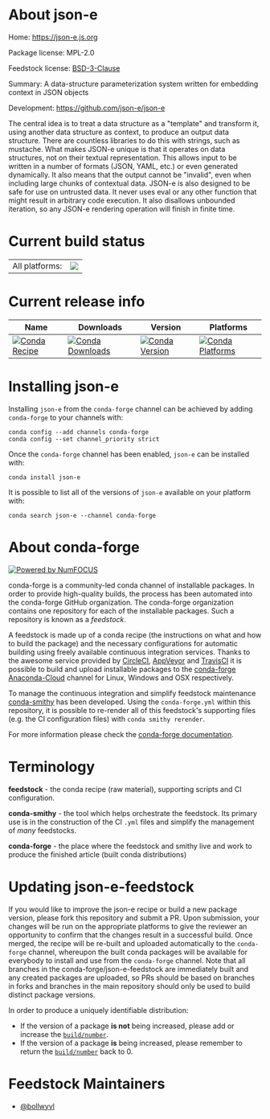 About json-e
============

Home: https://json-e.js.org

Package license: MPL-2.0

Feedstock license: [BSD-3-Clause](https://github.com/conda-forge/json-e-feedstock/blob/master/LICENSE.txt)

Summary: A data-structure parameterization system written for embedding context in JSON objects

Development: https://github.com/json-e/json-e

The central idea is to treat a data structure as a "template" and transform it, using another data structure as context, to produce an output data structure.
There are countless libraries to do this with strings, such as mustache. What makes JSON-e unique is that it operates on data structures, not on their textual representation. This allows input to be written in a number of formats (JSON, YAML, etc.) or even generated dynamically. It also means that the output cannot be "invalid", even when including large chunks of contextual data.
JSON-e is also designed to be safe for use on untrusted data. It never uses eval or any other function that might result in arbitrary code execution. It also disallows unbounded iteration, so any JSON-e rendering operation will finish in finite time.


Current build status
====================


<table><tr><td>All platforms:</td>
    <td>
      <a href="https://dev.azure.com/conda-forge/feedstock-builds/_build/latest?definitionId=7364&branchName=master">
        <img src="https://dev.azure.com/conda-forge/feedstock-builds/_apis/build/status/json-e-feedstock?branchName=master">
      </a>
    </td>
  </tr>
</table>

Current release info
====================

| Name | Downloads | Version | Platforms |
| --- | --- | --- | --- |
| [![Conda Recipe](https://img.shields.io/badge/recipe-json--e-green.svg)](https://anaconda.org/conda-forge/json-e) | [![Conda Downloads](https://img.shields.io/conda/dn/conda-forge/json-e.svg)](https://anaconda.org/conda-forge/json-e) | [![Conda Version](https://img.shields.io/conda/vn/conda-forge/json-e.svg)](https://anaconda.org/conda-forge/json-e) | [![Conda Platforms](https://img.shields.io/conda/pn/conda-forge/json-e.svg)](https://anaconda.org/conda-forge/json-e) |

Installing json-e
=================

Installing `json-e` from the `conda-forge` channel can be achieved by adding `conda-forge` to your channels with:

```
conda config --add channels conda-forge
conda config --set channel_priority strict
```

Once the `conda-forge` channel has been enabled, `json-e` can be installed with:

```
conda install json-e
```

It is possible to list all of the versions of `json-e` available on your platform with:

```
conda search json-e --channel conda-forge
```


About conda-forge
=================

[![Powered by
NumFOCUS](https://img.shields.io/badge/powered%20by-NumFOCUS-orange.svg?style=flat&colorA=E1523D&colorB=007D8A)](https://numfocus.org)

conda-forge is a community-led conda channel of installable packages.
In order to provide high-quality builds, the process has been automated into the
conda-forge GitHub organization. The conda-forge organization contains one repository
for each of the installable packages. Such a repository is known as a *feedstock*.

A feedstock is made up of a conda recipe (the instructions on what and how to build
the package) and the necessary configurations for automatic building using freely
available continuous integration services. Thanks to the awesome service provided by
[CircleCI](https://circleci.com/), [AppVeyor](https://www.appveyor.com/)
and [TravisCI](https://travis-ci.com/) it is possible to build and upload installable
packages to the [conda-forge](https://anaconda.org/conda-forge)
[Anaconda-Cloud](https://anaconda.org/) channel for Linux, Windows and OSX respectively.

To manage the continuous integration and simplify feedstock maintenance
[conda-smithy](https://github.com/conda-forge/conda-smithy) has been developed.
Using the ``conda-forge.yml`` within this repository, it is possible to re-render all of
this feedstock's supporting files (e.g. the CI configuration files) with ``conda smithy rerender``.

For more information please check the [conda-forge documentation](https://conda-forge.org/docs/).

Terminology
===========

**feedstock** - the conda recipe (raw material), supporting scripts and CI configuration.

**conda-smithy** - the tool which helps orchestrate the feedstock.
                   Its primary use is in the construction of the CI ``.yml`` files
                   and simplify the management of *many* feedstocks.

**conda-forge** - the place where the feedstock and smithy live and work to
                  produce the finished article (built conda distributions)


Updating json-e-feedstock
=========================

If you would like to improve the json-e recipe or build a new
package version, please fork this repository and submit a PR. Upon submission,
your changes will be run on the appropriate platforms to give the reviewer an
opportunity to confirm that the changes result in a successful build. Once
merged, the recipe will be re-built and uploaded automatically to the
`conda-forge` channel, whereupon the built conda packages will be available for
everybody to install and use from the `conda-forge` channel.
Note that all branches in the conda-forge/json-e-feedstock are
immediately built and any created packages are uploaded, so PRs should be based
on branches in forks and branches in the main repository should only be used to
build distinct package versions.

In order to produce a uniquely identifiable distribution:
 * If the version of a package **is not** being increased, please add or increase
   the [``build/number``](https://docs.conda.io/projects/conda-build/en/latest/resources/define-metadata.html#build-number-and-string).
 * If the version of a package **is** being increased, please remember to return
   the [``build/number``](https://docs.conda.io/projects/conda-build/en/latest/resources/define-metadata.html#build-number-and-string)
   back to 0.

Feedstock Maintainers
=====================

* [@bollwyvl](https://github.com/bollwyvl/)


